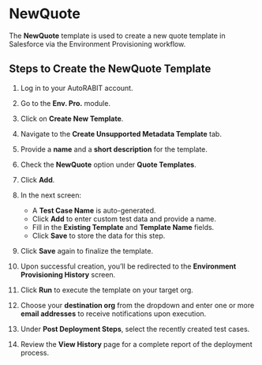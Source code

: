 # NewQuote

The **NewQuote** template is used to create a new quote template in Salesforce via the Environment Provisioning workflow.

## Steps to Create the NewQuote Template

1. Log in to your AutoRABIT account.
2. Go to the **Env. Pro.** module.
3. Click on **Create New Template**.
4. Navigate to the **Create Unsupported Metadata Template** tab.
5. Provide a **name** and a **short description** for the template.
6. Check the **NewQuote** option under **Quote Templates**.
7. Click **Add**.

8. In the next screen:
   - A **Test Case Name** is auto-generated.
   - Click **Add** to enter custom test data and provide a name.
   - Fill in the **Existing Template** and **Template Name** fields.
   - Click **Save** to store the data for this step.

9. Click **Save** again to finalize the template.

10. Upon successful creation, you’ll be redirected to the **Environment Provisioning History** screen.
11. Click **Run** to execute the template on your target org.
12. Choose your **destination org** from the dropdown and enter one or more **email addresses** to receive notifications upon execution.
13. Under **Post Deployment Steps**, select the recently created test cases.
14. Review the **View History** page for a complete report of the deployment process.
